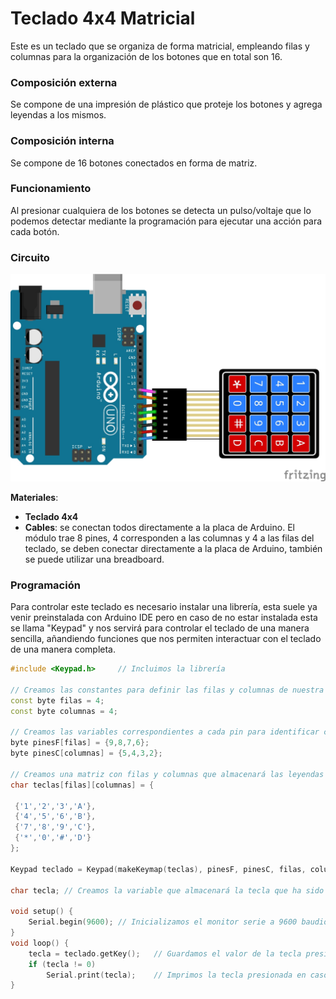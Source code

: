 # Teclado 4x4 Matricial

Este es un teclado que se organiza de forma matricial, empleando filas y columnas para la organización de los botones que en total son 16. 

### Composición externa

Se compone de una impresión de plástico que proteje los botones y agrega leyendas a los mismos.

### Composición interna

Se compone de 16 botones conectados en forma de matriz.

### Funcionamiento

Al presionar cualquiera de los botones se detecta un pulso/voltaje que lo podemos detectar mediante la programación para ejecutar una acción para cada botón. 

### Circuito

![](Circuito%20Teclado4x4.jpg)

**Materiales**:
* **Teclado 4x4**
* **Cables**: se conectan todos directamente a la placa de Arduino. El módulo trae 8 pines, 4 corresponden a las columnas y 4 a las filas del teclado, se deben conectar directamente a la placa de Arduino, también se puede utilizar una breadboard.

### Programación

Para controlar este teclado es necesario instalar una librería, esta suele ya venir preinstalada con Arduino IDE pero en caso de no estar instalada esta se llama "Keypad" y nos servirá para controlar el teclado de una manera sencilla, añandiendo funciones que nos permiten interactuar con el teclado de una manera completa.

```cpp
#include <Keypad.h>     // Incluimos la librería 

// Creamos las constantes para definir las filas y columnas de nuestra matriz
const byte filas = 4;   
const byte columnas = 4;

// Creamos las variables correspondientes a cada pin para identificar cada número
byte pinesF[filas] = {9,8,7,6};
byte pinesC[columnas] = {5,4,3,2};
 
// Creamos una matriz con filas y columnas que almacenará las leyendas de cada tecla
char teclas[filas][columnas] = {

 {'1','2','3','A'},
 {'4','5','6','B'},
 {'7','8','9','C'},
 {'*','0','#','D'}
};
 
Keypad teclado = Keypad(makeKeymap(teclas), pinesF, pinesC, filas, columnas);   // Realizamos un mapeo del teclado con sus respectivos pines y sus teclas
 
char tecla; // Creamos la variable que almacenará la tecla que ha sido presionada
 
void setup() {
    Serial.begin(9600); // Inicializamos el monitor serie a 9600 baudios
}
void loop() {
    tecla = teclado.getKey();   // Guardamos el valor de la tecla presionada en la variable tecla anteriormente declarada
    if (tecla != 0) 
        Serial.print(tecla);    // Imprimos la tecla presionada en caso de que la variable tecla sea diferente a cero 
}
```
